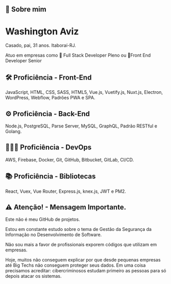 
## 🚀 Sobre mim
# Washington Aviz
Casado, pai, 31 anos.
Itaboraí-RJ.

Atuo em empresas como 🥈 Full Stack Developer Pleno ou 🥇Front End Developer Senior

## 🛠 Proficiência - Front-End
JavaScript, HTML, CSS, SASS, HTML5, Vue.js, Vuetify.js, Nuxt.js, Electron, WordPress, Webflow, Padrões PWA e SPA.

## ⚙️ Proficiência - Back-End
Node.js, PostgreSQL, Parse Server, MySQL, GraphQL, Padrão RESTful e Golang.

## 👨🏼‍💻 Proficiência - DevOps
AWS, Firebase, Docker, Git, GitHub, Bitbucket, GitLab, CI/CD.

## 📚 Proficiência - Bibliotecas
React, Vuex, Vue Router, Express.js, knex.js, JWT e PM2.

## ⚠️ Atenção! - Mensagem Importante.
Este não é meu GitHub de projetos.

Estou em constante estudo sobre o tema de Gestão da Segurança da Informação no Desenvolvimento de Software.

Não sou mais a favor de profissionais exporem códigos que utilizam em empresas.

Hoje, muitos não conseguem explicar por que desde pequenas empresas até Big Techs não conseguem proteger seus dados. Em uma coisa precisamos acreditar: cibercriminosos estudam primeiro as pessoas para só depois atacar os sistemas.

